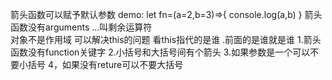 箭头函数可以赋予默认参数
 demo:
  let fn=(a=2,b=3)=>{
      console.log(a,b)
  }
箭头函数没有arguments
...叫剩余运算符  
对象不是作用域
可以解决this的问题 看this指代的是谁 .前面的是谁就是谁
1.箭头函数没有function关键字
2.小括号和大括号间有个箭头
3.如果参数是一个可以不要小括号
4，如果没有reture可以不要大括号